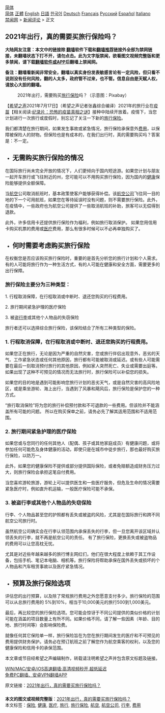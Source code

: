  <!-- 面包屑导航 --> <div class="breadcrumb"><!-- GTranslate: https://gtranslate.io/ -->  <div class="switcher notranslate">  <div class="selected">  <a href="#" onclick="return false;"> 简体</a>  </div>  <div class="option">  <a href="https://www.bannedbook.org" onclick="doGTranslate('zh-CN|zh-CN');jQuery('div.switcher div.selected a').html(jQuery(this).html());return false;" title="简体中文" class="nturl selected"> 简体</a>  <a href="https://www.bannedbook.org/zh-tw/" onclick="doGTranslate('zh-CN|zh-TW');jQuery('div.switcher div.selected a').html(jQuery(this).html());return false;" title="繁體中文" class="nturl"> 正體</a>  <a href="https://www.bannedbook.org/en/" onclick="doGTranslate('zh-CN|en');jQuery('div.switcher div.selected a').html(jQuery(this).html());return false;" title="English" class="nturl"> English</a>  <a href="https://www.bannedbook.org/ja/" onclick="doGTranslate('zh-CN|ja');jQuery('div.switcher div.selected a').html(jQuery(this).html());return false;" title="日本語" class="nturl"> 日語</a>  <a href="https://www.bannedbook.org/ko/" onclick="doGTranslate('zh-CN|ko');jQuery('div.switcher div.selected a').html(jQuery(this).html());return false;" title="한국어" class="nturl"> 한국어</a>  <a href="https://www.bannedbook.org/de/" onclick="doGTranslate('zh-CN|de');jQuery('div.switcher div.selected a').html(jQuery(this).html());return false;" title="Deutsch" class="nturl"> Deutsch</a>  <a href="https://www.bannedbook.org/fr/" onclick="doGTranslate('zh-CN|fr');jQuery('div.switcher div.selected a').html(jQuery(this).html());return false;" title="Français" class="nturl"> Français</a>  <a href="https://www.bannedbook.org/ru/" onclick="doGTranslate('zh-CN|ru');jQuery('div.switcher div.selected a').html(jQuery(this).html());return false;" title="Русский" class="nturl"> Русский</a>  <a href="https://www.bannedbook.org/es/" onclick="doGTranslate('zh-CN|es');jQuery('div.switcher div.selected a').html(jQuery(this).html());return false;" title="Español" class="nturl"> Español</a>  <a href="https://www.bannedbook.org/it/" onclick="doGTranslate('zh-CN|it');jQuery('div.switcher div.selected a').html(jQuery(this).html());return false;" title="Italiano" class="nturl"> Italiano</a>  </div>  </div>      <div class='breadcrumb-sub'><!-- Breadcrumb NavXT 6.3.0 --> <a href="https://www.bannedbook.org/" class="home">禁闻网</a> &gt; <a href="https://www.bannedbook.org/bnews/comments/" class="category">新闻评论</a> &gt; 正文</div></div><h2>2021年出行，真的需要买旅行保险吗？</h2> <p class="notice"><b>大陆网友注意：本文中的链接除 <a href="https://github.com/bannedbook/fanqiang" >翻墙</a>软件下载和<a href="https://github.com/killgcd/justmysocks/blob/master/README.md">翻墙推荐</a>链接外全部为禁网链接，未翻墙状态下打不开，请勿点击。此为文字版禁闻，欲看图文视频完整版和更多禁闻，请下载<a href="https://github.com/bannedbook/fanqiang">翻墙软件或APP</a>后翻墙上禁闻网。</p><p>备注：翻墙看新闻非常安全，翻墙以真实身份发表敏感言论有一定风险，但只看不说则没有任何风险，翻的人太多，政府管不过来，也不管。信息自由是天赋人权，请放心大胆的翻墙。</b></p>  <div class="entry"> <figure><figcaption>2021年出行，需要购买<a href="https://www.bannedbook.org/bnews/tag/%E6%97%85%E8%A1%8C/" class="st_tag internal_tag" rel="tag" title="标签 旅行 下的日志">旅行</a><a href="https://www.bannedbook.org/bnews/tag/%E4%BF%9D%E9%99%A9/" class="st_tag internal_tag" rel="tag" title="标签 保险 下的日志">保险</a>吗？（示意图：Pixabay）</figcaption></figure> <p>【<span class='wp_keywordlink_affiliate'><a href="https://www.soundofhope.org" title="希望之声" target="_blank">希望之声</a></span>2021年7月17日】（希望之声记者张鑫综合编译）2021年的旅行业在<span class='wp_keywordlink'><a href="https://www.bannedbook.org/bnews/tculture/20160630/551027.html" title="疫苗" target="_blank">疫苗</a></span>【相关阅读:<a href='https://www.bannedbook.org/bnews/topimagenews/20180408/925060.html' target='_blank'>纪录片：恐怖的疫苗真相之谜</a>】接种中陆续开放着。疫情下，当您计划进行一次旅行或度假时，别忘记了关注一下新的<a href="https://www.bannedbook.org/bnews/tag/%E6%97%85%E8%A1%8C%E4%BF%9D%E9%99%A9/" class="st_tag internal_tag" rel="tag" title="标签 旅行保险 下的日志">旅行保险</a>。</p> <p>我们都清楚在旅行期间，如果发生事故或紧急情况，旅行保险承保意外<a href="https://www.bannedbook.org/bnews/tag/%E8%B4%B9%E7%94%A8/" class="st_tag internal_tag" rel="tag" title="标签 费用 下的日志">费用</a>，以保障被保险人的财物。但保险也是有成本的，在我们出行时，真的需要购买吗？答案是：不一定。</p> <ul> <li> <h2>无需购买旅行保险的情况</h2> </li> </ul> <p>在国际旅行尚未完全开放的情况下，人们更倾向于国内短途游。如果您计划与朋友一起开车旅行或飞往附近的州，您可能可以不用购买旅行保险，因为国内的<a href="https://www.bannedbook.org/bnews/tag/%e5%81%a5%e5%ba%b7/" class="st_tag internal_tag" rel="tag" title="标签 健康 下的日志">健康</a>保险能够提供全额保障。</p> <p>当<a href="https://www.bannedbook.org/bnews/tag/%E8%88%AA%E7%A9%BA/" class="st_tag internal_tag" rel="tag" title="标签 航空 下的日志">航空</a>公司取消航班时，基本政策使客户能够获得补偿。该<a href="https://www.bannedbook.org/bnews/tag/%e8%88%aa%e7%a9%ba%e5%85%ac%e5%8f%b8/" class="st_tag internal_tag" rel="tag" title="标签 航空公司 下的日志">航空公司</a>飞往同一目的地的下一个可用航班，如果您在等待延误时没有问题，则不需要旅行保险。此外，在疫情中，一些政府也为航空公司提供了一些取消航班的补助，旅客可以无偿得到退款。</p> <p>此外，许多信用卡还提供旅行保险作为福利，例如旅行取消保护。 如果您用信用卡购买机票的费用或<a href="https://www.bannedbook.org/bnews/tag/%E5%8C%BB%E7%96%97/" class="st_tag internal_tag" rel="tag" title="标签 医疗 下的日志">医疗</a>费用，那么有很多时候可以不必再单独购买了。</p> <ul> <li> <h2>何时需要考虑购买旅行保险</h2> </li> </ul> <p>在权衡您是否应该购买旅行保险时，重要的是首先分析您的旅行计划和个人需求。有的人可能将旅行作为一种生活方式，有的人可能在健康和安全方面，需要更多的出行保障。</p>  <h3>旅行保险主要分为三种类型：</h3> <p>1. 行程取消保障，在行程取消或中断时、退还您购买的行程费用。</p> <p>2. 旅行期间紧急护理的医疗保险</p> <p>3. 被盗<a href="https://www.bannedbook.org/bnews/tag/%E8%A1%8C%E6%9D%8E/" class="st_tag internal_tag" rel="tag" title="标签 行李 下的日志">行李</a>或其他个人物品的失窃保险</p> <p>旅行者还可以选择综合旅行保险，该保险结合了所有三种类型的保险。</p> <h3>1. 行程取消保障，在行程取消或中断时、退还您购买的行程费用。</h3> <p>如果您正在旅行，无论是因为严重的自然灾害，您或旅行伴侣出现意外，恶劣的天气、工作紧急状态或任何其他原因，旅行都有可能被取消或延迟。或有些人可能需要在最后一刻取消预付旅行的其他原因，例如家人突然死亡、失业或需要出庭等。如果出现了这种不可预见的情况而无法旅行时，旅行保险可以补偿您的损失。</p> <p>如果您的目的地是遇到可能影响您旅行计划的恶劣天气，或是自然灾害的高风险地区，或是乘坐游轮、海上出行，当遇到了风暴和飓风后，旅行保险是保护您的一种方式。</p>  <p>“旅行取消保险”将为您的旅行补偿预付款和不可退款的一些费用。但该险并不能涵盖所有可能的问题。 所以在购买保单之前，请务必先了解其适用范围和不适用范围。</p> <h3>2. 旅行期间紧急护理的医疗保险</h3> <p>如果您或与您同行的任何其他人（配偶、孩子或其他家庭成员）有健康问题，或将参加任何可能危及身体健康的活动，即使只是在城市中徒步旅行，那也最好购买旅行保险，以防万一。</p> <p>此外，如果您的健康保险不提供或部分提供国际保险，或者免赔额造成财务压力过大，则旅行保险会承担这笔自付费用。</p> <p>当您喜欢游轮旅游，游轮上可以提供医生和一些医疗服务，但危及生命的情况需要紧急医疗时，例如直升机运输，一般医疗保险可能不承保。</p> <h3>3. 被盗行李或其他个人物品的失窃保险</h3> <p>行李、个人物品甚至您的护照都有丢失或被盗的风险，尤其是在国际旅行和跨不同航空公司旅行时。</p> <p>虽然航空公司确实会在行李认领范围内承保丢失的行李，但一旦您离开该区域并认领丢失的行李，就不再是航空公司的责任。 有了旅行保险，更换丢失或被盗物品的费用可以让您高枕无忧。</p>  <p>尤其是对近些年越来越多的旅行博主网红们，他们在很大程度上依赖于其工作设备，包括手机、笔记本电脑、相机等。旅行保险将帮助承保在国外丢失或损坏的个人物品和汽车租赁事故以及医疗紧急情况。</p> <ul> <li> <h2>预算及旅行保险选项</h2> </li> </ul> <p>评估您的出行预算，以及除了常规旅行费用之外您愿意支付多少。旅行保险的范围可以从总旅行费用的 5%到10%，相当于10,000美元的旅行500到1,000美元。</p> <p>最后，再比较您的旅行保险选项。您可能会惊讶于不同公司提供的类似价格的计划可能在涵盖的项目数量上有所不同。如果价格不同，请了解一些因素（年龄、目的地、旅行时间等）会影响保险费。</p> <p>就像任何其它保险单一样，旅行保险旨在为您在旅行期间发生的医疗和不可预见的费用提供财务保护。请务必在预订航班之前了解您作为航空乘客的权利，以及您的健康保险和信用卡的承保范围。</p> <p>本文章或节目经希望之声编辑制作，转载请注明希望之声并包含原文标题及链接。 </p> <p class="texttj"> <a href="https://github.com/bannedbook/fanqiang/wiki/V2ray%E6%9C%BA%E5%9C%BA" target="_blank">WIN/MAC/安卓/iOS高速翻墙:高清视频秒开,超低延迟</a><br/> <a href="https://github.com/bannedbook/fanqiang/wiki/%E7%A6%81%E9%97%BB%E7%BD%91%E5%AE%89%E5%8D%93%E7%BF%BB%E5%A2%99%E6%96%B0%E9%97%BBAPP" target="_blank">免费PC翻墙、安卓VPN翻墙APP</a></p> <p>原文链接：<a class="src_link"  href="https://www.soundofhope.org/post/526649" target="_blank">2021年出行，真的需要买旅行保险吗？</a></p><a name='sharetosocial'></a>  <div style="margin-bottom:5px;padding-bottom:5px;clear:both"> <div id="archive-pix-1" class="banner-ads"> <!-- AuctionX Display platform tag START --> <div id="26318x728x90x621x_ADSLOT2" clicktrack="%%CLICK_URL_ESC%%"></div> <!-- AuctionX Display platform tag END --> </div> <div id="archive-pix-2" class="banner-ads"> <!-- AuctionX Display platform tag START --> <div id="26315x300x250x621x_ADSLOT2" clicktrack="%%CLICK_URL_ESC%%"></div> <!-- AuctionX Display platform tag END --> </div> </div>    <div id="archive-pix-1" class="banner-ads"> <!-- AuctionX Display platform tag START --> <div id="26318x728x90x621x_ADSLOT3" clicktrack="%%CLICK_URL_ESC%%"></div> <!-- AuctionX Display platform tag END --> </div> <div><b>本文的图文或视频完整版</b>：<a href='https://www.bannedbook.org/bnews/comments/20210718/1589167.html'>2021年出行，真的需要买旅行保险吗？</a></div>  </div><!--END ENTRY--> <div class="postfooter"> <div>本文标签：<a href="https://www.bannedbook.org/bnews/tag/%E4%BF%9D%E9%99%A9/" rel="tag">保险</a>, <a href="https://www.bannedbook.org/bnews/tag/%e5%81%a5%e5%ba%b7/" rel="tag">健康</a>, <a href="https://www.bannedbook.org/bnews/tag/%E5%8C%BB%E7%96%97/" rel="tag">医疗</a>, <a href="https://www.bannedbook.org/bnews/tag/%E6%97%85%E8%A1%8C/" rel="tag">旅行</a>, <a href="https://www.bannedbook.org/bnews/tag/%E6%97%85%E8%A1%8C%E4%BF%9D%E9%99%A9/" rel="tag">旅行保险</a>, <a href="https://www.bannedbook.org/bnews/tag/%E8%88%AA%E7%A9%BA/" rel="tag">航空</a>, <a href="https://www.bannedbook.org/bnews/tag/%e8%88%aa%e7%a9%ba%e5%85%ac%e5%8f%b8/" rel="tag">航空公司</a>, <a href="https://www.bannedbook.org/bnews/tag/%E8%A1%8C%E6%9D%8E/" rel="tag">行李</a>, <a href="https://www.bannedbook.org/bnews/tag/%E8%B4%B9%E7%94%A8/" rel="tag">费用</a></div>  </div><!--END POSTFOOTER--> 